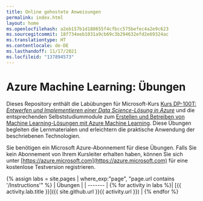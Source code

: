 ```yaml
---
title: Online gehostete Anweisungen
permalink: index.html
layout: home
ms.openlocfilehash: a2eb157b1d188655f4cfbcc575befec4a2e9c623
ms.sourcegitcommit: 18f734eeb1031a9cb69c3b294632efd2e69324ac
ms.translationtype: HT
ms.contentlocale: de-DE
ms.lasthandoff: 11/17/2021
ms.locfileid: "137894573"
---
```

# <a name="azure-machine-learning-exercises"></a>Azure Machine Learning: Übungen

Dieses Repository enthält die Labübungen für Microsoft-Kurs [Kurs DP-100T: *Entwerfen und Implementieren einer Data Science-Lösung in Azure*](https://docs.microsoft.com/learn/certifications/courses/dp-100t01) und die entsprechenden Selbststudiummodule zum [Erstellen und Betreiben von Machine Learning-Lösungen mit Azure Machine Learning](https://docs.microsoft.com/learn/paths/build-ai-solutions-with-azure-ml-service/). Diese Übungen begleiten die Lernmaterialen und erleichtern die praktische Anwendung der beschriebenen Technologien.

Sie benötigen ein Microsoft Azure-Abonnement für diese Übungen. Falls Sie kein Abonnement von Ihrem Kursleiter erhalten haben, können Sie sich unter [https://azure.microsoft.com](https://azure.microsoft.com) für eine kostenlose Testversion registrieren.

{% assign labs = site.pages | where_exp:"page", "page.url contains '/Instructions'" %}
| Übungen |
| ------- | 
{% for activity in labs  %}| [{{ activity.lab.title }}]({{ site.github.url }}{{ activity.url }}) |
{% endfor %}
